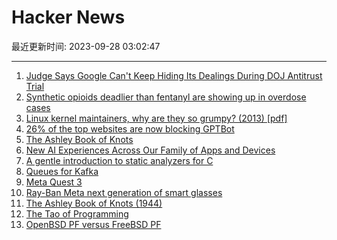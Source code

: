 # Hacker News

最近更新时间: 2023-09-28 03:02:47

--- 
1. [Judge Says Google Can't Keep Hiding Its Dealings During DOJ Antitrust Trial](https://gizmodo.com/judge-says-google-cant-keep-hiding-docs-antitrust-1850877990) 
2. [Synthetic opioids deadlier than fentanyl are showing up in overdose cases](https://theconversation.com/nitazenes-synthetic-opioids-more-deadly-than-fentanyl-are-starting-to-turn-up-in-overdose-cases-212589) 
3. [Linux kernel maintainers, why are they so grumpy? (2013) [pdf]](https://elinux.org/images/0/06/Lca13-gregkh-I-dont-want-your-code.pdf) 
4. [26% of the top websites are now blocking GPTBot](https://searchengineland.com/more-popular-websites-blocking-gptbot-432531) 
5. [The Ashley Book of Knots](https://archive.org/details/TheAshleyBookOfKnots) 
6. [New AI Experiences Across Our Family of Apps and Devices](https://about.fb.com/news/2023/09/introducing-ai-powered-assistants-characters-and-creative-tools/) 
7. [A gentle introduction to static analyzers for C](https://nrk.neocities.org/articles/c-static-analyzers) 
8. [Queues for Kafka](https://cwiki.apache.org/confluence/display/KAFKA/KIP-932%3A+Queues+for+Kafka) 
9. [Meta Quest 3](https://www.meta.com/quest/quest-3/) 
10. [Ray-Ban Meta next generation of smart glasses](https://www.meta.com/smart-glasses/) 
11. [The Ashley Book of Knots (1944)](https://archive.org/details/TheAshleyBookOfKnots) 
12. [The Tao of Programming](https://www.mit.edu/~xela/tao.html) 
13. [OpenBSD PF versus FreeBSD PF](https://mwl.io/archives/23127) 
